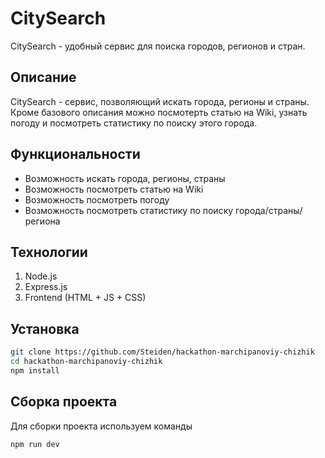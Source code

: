 # CitySearch

CitySearch - удобный сервис для поиска городов, регионов и стран.

## Описание

CitySearch - сервис, позволяющий искать города, регионы и страны. Кроме базового описания можно посмотерть статью на Wiki, узнать погоду и посмотреть статистику по поиску этого города.

## Функциональности

- Возможность искать города, регионы, страны
- Возможность посмотреть статью на Wiki
- Возможность посмотреть погоду
- Возможность посмотреть статистику по поиску города/страны/региона

## Технологии

1. Node.js
2. Express.js
3. Frontend (HTML + JS + CSS)

## Установка

```bash
git clone https://github.com/Steiden/hackathon-marchipanoviy-chizhik
cd hackathon-marchipanoviy-chizhik
npm install
```

## Сборка проекта

Для сборки проекта используем команды

```bash
npm run dev
```
